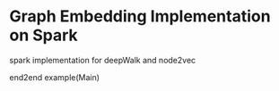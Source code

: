 # Graph Embedding Implementation on Spark

spark implementation for deepWalk and node2vec


end2end example(Main)



